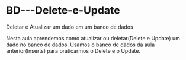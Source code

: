 # BD---Delete-e-Update
Deletar e Atualizar um dado em um banco de dados

Nesta aula aprendemos como atualizar ou deletar(Delete e Update) um dado no banco de dados. Usamos o banco de dados da aula anterior(Inserts) para praticarmos o Delete e o Update.
